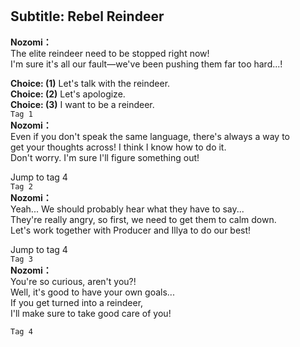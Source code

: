 # 

  
## Subtitle: Rebel Reindeer
  
**Nozomi：**  
The elite reindeer need to be stopped right now!  
I'm sure it's all our fault—we've been pushing them far too hard...!  
  
**Choice: (1)**  Let's talk with the reindeer.  
**Choice: (2)**  Let's apologize.  
**Choice: (3)**  I want to be a reindeer.  
`Tag 1`  
**Nozomi：**  
Even if you don't speak the same language, there's always a way to  
get your thoughts across! I think I know how to do it.  
Don't worry. I'm sure I'll figure something out!  
  
Jump to tag 4  
`Tag 2`  
**Nozomi：**  
Yeah... We should probably hear what they have to say...  
They're really angry, so first, we need to get them to calm down.  
Let's work together with Producer and Illya to do our best!  
  
Jump to tag 4  
`Tag 3`  
**Nozomi：**  
You're so curious, aren't you?!  
Well, it's good to have your own goals...  
If you get turned into a reindeer,  
I'll make sure to take good care of you!  
  
`Tag 4`  
